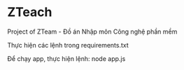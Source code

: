 # ZTeach
Project of ZTeam - Đồ án Nhập môn Công nghệ phần mềm

Thực hiện các lệnh trong requirements.txt

Để chạy app, thực hiện lệnh:
                                node app.js